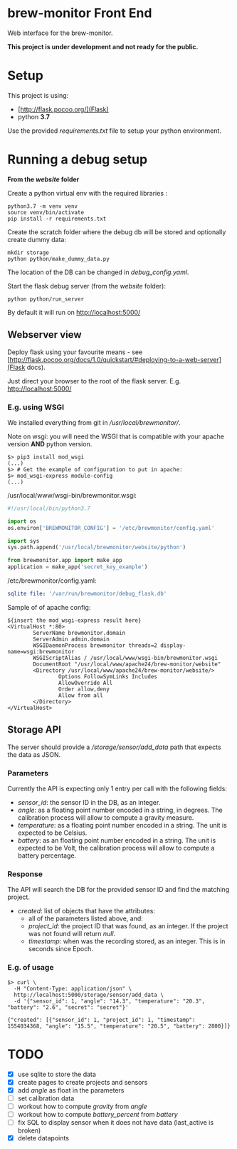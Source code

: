 # brew-monitor Front End
Web interface for the brew-monitor.

**This project is under development and not ready for the public.**

# Setup

This project is using:
 
- [http://flask.pocoo.org/](Flask)
- python **3.7**

Use the provided _requirements.txt_ file to setup your python environment.

# Running a debug setup

**From the _website_ folder**

Create a python virtual env with the required libraries :
```
python3.7 -m venv venv
source venv/bin/activate
pip install -r requirements.txt
```

Create the scratch folder where the debug db will be stored and optionally create dummy data:
```
mkdir storage
python python/make_dummy_data.py
```

The location of the DB can be changed in _debug_config.yaml_.

Start the flask debug server (from the _website_ folder):
```
python python/run_server
```

By default it will run on [http://localhost:5000/]()

## Webserver view

Deploy flask using your favourite means - see [http://flask.pocoo.org/docs/1.0/quickstart/#deploying-to-a-web-server](Flask docs). 

Just direct your browser to the root of the flask server. E.g. [http://localhost:5000/]()

### E.g. using WSGI ###

We installed everything from git in _/usr/local/brewmonitor/_.

Note on wsgi: you will need the WSGI that is compatible with your apache version **AND** python version.

```
$> pip3 install mod_wsgi
(...)
$> # Get the example of configuration to put in apache:
$> mod_wsgi-express module-config
(...)
```

/usr/local/www/wsgi-bin/brewmonitor.wsgi:
```python
#!/usr/local/bin/python3.7

import os
os.environ['BREWMONITOR_CONFIG'] = '/etc/brewmonitor/config.yaml'

import sys
sys.path.append('/usr/local/brewmonitor/website/python')

from brewmonitor.app import make_app
application = make_app('secret_key_example')
```

/etc/brewmonitor/config.yaml:
```yaml
sqlite file: '/var/run/brewmonitor/debug_flask.db'
```

Sample of of apache config:
```
${insert the mod_wsgi-express result here}
<VirtualHost *:80>
        ServerName brewmonitor.domain
        ServerAdmin admin.domain
        WSGIDaemonProcess brewmonitor threads=2 display-name=wsgi:brewmonitor
        WSGIScriptAlias / /usr/local/www/wsgi-bin/brewmonitor.wsgi
        DocumentRoot "/usr/local/www/apache24/brew-monitor/website"
        <Directory /usr/local/www/apache24/brew-monitor/website/>
                Options FollowSymLinks Includes
                AllowOverride All
                Order allow,deny
                Allow from all
        </Directory>
</VirtualHost>
```


## Storage API

The server should provide a _/storage/sensor/add_data_ path that expects the data as JSON.

### Parameters

Currently the API is expecting only 1 entry per call with the following fields:

* _sensor_id_: the sensor ID in the DB, as an integer.
* _angle_: as a floating point number encoded in a string, in degrees. The calibration process will allow to compute a gravity measure.
* _temperature_: as a floating point number encoded in a string. The unit is expected to be Celsius.
* _battery_: as an floating point number encoded in a string. The unit is expected to be Volt, the calibration process will allow to compute a battery percentage.

### Response

The API will search the DB for the provided sensor ID and find the matching project.

* _created_: list of objects that have the attributes:
    * all of the parameters listed above, and:
    * _project_id_: the project ID that was found, as an integer. If the project was not found will return _null_.
    * _timestamp_: when was the recording stored, as an integer. This is in seconds since Epoch.

### E.g. of usage

```
$> curl \
  -H "Content-Type: application/json" \
  http://localhost:5000/storage/sensor/add_data \
  -d '{"sensor_id": 1, "angle": "14.3", "temperature": "20.3", "battery": "2.6", "secret": "secret"}'

{"created": [{"sensor_id": 1, "project_id": 1, "timestamp": 1554034368, "angle": "15.5", "temperature": "20.5", "battery": 2800}]}
```

# TODO

- [x] use sqlite to store the data
- [x] create pages to create projects and sensors
- [x] add _angle_ as float in the parameters
- [ ] set calibration data
- [ ] workout how to compute _gravity_ from _angle_
- [ ] workout how to compute _battery_percent_ from _battery_
- [ ] fix SQL to display sensor when it does not have data (last_active is broken)
- [x] delete datapoints
